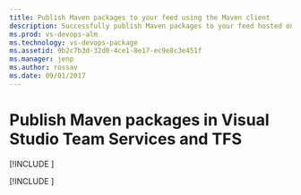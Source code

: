 ```yaml
---
title: Publish Maven packages to your feed using the Maven client
description: Successfully publish Maven packages to your feed hosted on Visual Studio Team Services or Team Foundation Server
ms.prod: vs-devops-alm
ms.technology: vs-devops-package
ms.assetid: 9b2c7b3d-32d0-4ce1-8e17-ec9e8c3e451f
ms.manager: jenp
ms.author: rossav
ms.date: 09/01/2017
---
```


# Publish Maven packages in Visual Studio Team Services and TFS

[!INCLUDE [](_shared/availability-maven.md)]

[!INCLUDE [](../_shared/maven/publish.md)]